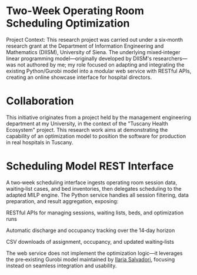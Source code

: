 # Two‑Week Operating Room Scheduling Optimization

Project Context:
This research project was carried out under a six‑month research grant at the Department of Information Engineering and Mathematics (DIISM), University of Siena. The underlying mixed‑integer linear programming model—originally developed by DIISM's researchers—was not authored by me; my role focused on adapting and integrating the existing Python/Gurobi model into a modular web service with RESTful APIs, creating an online showcase interface for hospital directors.

# Collaboration

This initiative originates from a project held by the management engineering department at my University, in the context of the "Tuscany Health Ecosystem" project. This research work aims at demonstrating the capability of an optimization model to position the software for production in real hospitals in Tuscany.

# Scheduling Model REST Interface

A two‑week scheduling interface ingests operating room session data, waiting‑list cases, and bed inventories, then delegates scheduling to the adapted MILP engine. The Python service handles all session filtering, data preparation, and result aggregation, exposing:

RESTful APIs for managing sessions, waiting lists, beds, and optimization runs

Automatic discharge and occupancy tracking over the 14‑day horizon

CSV downloads of assignment, occupancy, and updated waiting‑lists

The web service does not implement the optimization logic—it leverages the pre‑existing Gurobi model maintained by [Ilaria Salvadori](https://www.linkedin.com/in/ilaria-salvadori-91a6a419a/), focusing instead on seamless integration and usability.